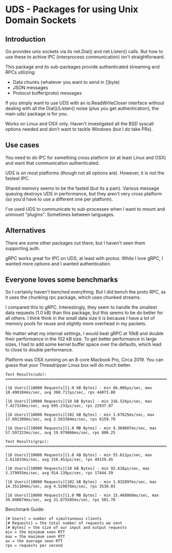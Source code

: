 # UDS - Packages for using Unix Domain Sockets

## Introduction
Go provides unix sockets via its net.Dial() and net.Listen() calls.  But how to use these to achive IPC (interprocess communication) isn't straightforward.

This package and its sub-packages provide authenticated streaming and RPCs utilizing:
- Data chunks (whatever you want to send in []byte)
- JSON messages
- Protocol buffer(proto) messages

If you simply want to use UDS with an io.ReadWriteCloser interface without
dealing with all the Dial()/Listen() noise (plus you get authentication), the main uds/ package is for you.

Works on Linux and OSX only. Haven't investigated all the BSD syscall options needed and don't want to tackle Windows (but I do take PRs).

## Use cases

You need to do IPC for something cross platform (or at least Linux and OSX) and
want that communication authenticated.

UDS is on most platforms (though not all options are). However, it is not the fastest IPC. 

Shared memory seems to be the fasted (but its a pain). Various message queuing destroys UDS in performance, but they aren't very cross platform (so you'd have to use a different one per platform).

I've used UDS to communicate to sub-processes when I want to mount and unmount "plugins".  Sometimes between languages.

## Alternatives

There are some other packages out there, but I haven't seen them supporting auth.

gRPC works great for IPC on UDS, at least with protos. While I love gRPC, I wanted more options and I wanted authentication. 

## Everyone loves some benchmarks

So I certainly haven't benched everything. But I did bench the proto RPC, as it uses the chunking rpc package, which uses chunked streams. 

I compared this to gRPC. Interestingly, they seem to handle the smallest data requests (1.0 kB) than this package, but this seems to be do better for all others. I think think in the small data size it is because I have a lot of memory pools for reuse and slightly more overhead in my packets.

No matter what my internal settings, I would beat gRPC at 10kB and double their performance in the 102 kB size.  To get better performance in large sizes, I had to add some kernel buffer space over the defaults, which lead to close to double performance.

Platform was OSX running on an 8-core Macbook Pro, Circa 2019. You can guess that your Threadripper Linux box will do much better.

```
Test Results(uds):
==========================================================================

[16 Users][10000 Requests][1.0 kB Bytes] - min 66.006µs/sec, max 10.490104ms/sec, avg 360.717µs/sec, rps 44073.80

[16 Users][10000 Requests][10 kB Bytes] - min 316.524µs/sec, max 7.427324ms/sec, avg 695.233µs/sec, rps 22937.87

[16 Users][10000 Requests][102 kB Bytes] - min 1.67625ms/sec, max 17.691309ms/sec, avg 2.593304ms/sec, rps 6159.70

[16 Users][10000 Requests][1.0 MB Bytes] - min 9.369687ms/sec, max 57.597223ms/sec, avg 19.979866ms/sec, rps 800.25

Test Results(grpc):
==========================================================================

[16 Users][10000 Requests][1.0 kB Bytes] - min 55.612µs/sec, max 2.611833ms/sec, avg 318.452µs/sec, rps 49159.45

[16 Users][10000 Requests][10 kB Bytes] - min 92.618µs/sec, max 3.379955ms/sec, avg 914.139µs/sec, rps 17444.59

[16 Users][10000 Requests][102 kB Bytes] - min 1.932897ms/sec, max 14.351104ms/sec, avg 4.529876ms/sec, rps 3530.03

[16 Users][10000 Requests][1.0 MB Bytes] - min 15.468868ms/sec, max 39.040674ms/sec, avg 31.875585ms/sec, rps 501.78
```

Benchmark Guide: 
```
[# Users] = number of simultaneous clients
[# Requests] = the total number of requests we sent
[# Bytes] = the size of our input and output requests
min = the minimum seen RTT
max = the maximum seen RTT
av = the average seen RTT
rps = requests per second
```